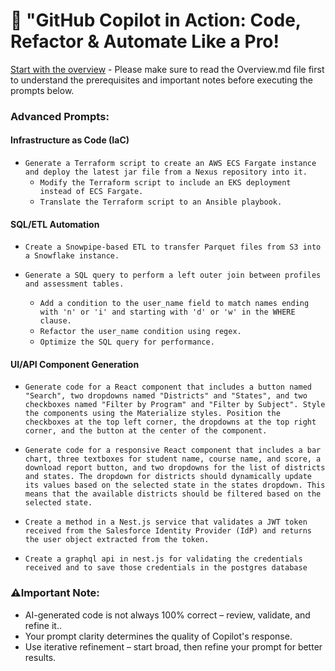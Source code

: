 # 🚀 "GitHub Copilot in Action: Code, Refactor & Automate Like a Pro!

[Start with the overview](../Overview.md) - Please make sure to read the Overview.md file first to understand the prerequisites and important notes before executing the prompts below.

### Advanced Prompts:
####  Infrastructure as Code (IaC)
- `Generate a Terraform script to create an AWS ECS Fargate instance and deploy the latest jar file from a Nexus repository into it.`
  - `Modify the Terraform script to include an EKS deployment instead of ECS Fargate.`
  - `Translate the Terraform script to an Ansible playbook.`

#### SQL/ETL Automation
- `Create a Snowpipe-based ETL to transfer Parquet files from S3 into a Snowflake instance.`

- `Generate a SQL query to perform a left outer join between profiles and assessment tables.`
  - `Add a condition to the user_name field to match names ending with 'n' or 'i' and starting with 'd' or 'w' in the WHERE clause.`
  - `Refactor the user_name condition using regex.`
  - `Optimize the SQL query for performance.`

#### UI/API Component Generation
- `Generate code for a React component that includes a button named "Search", two dropdowns named "Districts" and "States", and two checkboxes named "Filter by Program" and "Filter by Subject". Style the components using the Materialize styles. Position the checkboxes at the top left corner, the dropdowns at the top right corner, and the button at the center of the component.`

- `Generate code for a responsive React component that includes a bar chart, three textboxes for student name, course name, and score, a download report button, and two dropdowns for the list of districts and states. The dropdown for districts should dynamically update its values based on the selected state in the states dropdown. This means that the available districts should be filtered based on the selected state.`

- `Create a method in a Nest.js service that validates a JWT token received from the Salesforce Identity Provider (IdP) and returns the user object extracted from the token.`

- `Create a graphql api in nest.js for validating the credentials received and to save those credentials in the postgres database`

### ⚠️Important Note:
- AI-generated code is not always 100% correct – review, validate, and refine it..
- Your prompt clarity determines the quality of Copilot's response.
- Use iterative refinement – start broad, then refine your prompt for better results.